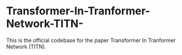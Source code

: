 # Transformer-In-Tranformer-Network-TITN-
This is the official codebase for the paper Transformer In Tranformer Network (TITN).
